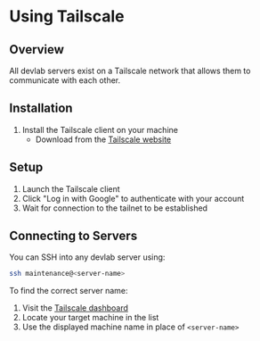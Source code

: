 # Using Tailscale

## Overview

All devlab servers exist on a Tailscale network that allows them to communicate with each other.

## Installation

1. Install the Tailscale client on your machine
   - Download from the [Tailscale website](https://tailscale.com/download)

## Setup

1. Launch the Tailscale client
2. Click "Log in with Google" to authenticate with your account
3. Wait for connection to the tailnet to be established

## Connecting to Servers

You can SSH into any devlab server using:

```bash
ssh maintenance@<server-name>
```

To find the correct server name:

1. Visit the [Tailscale dashboard](https://login.tailscale.com/admin/machines)
2. Locate your target machine in the list
3. Use the displayed machine name in place of `<server-name>`
